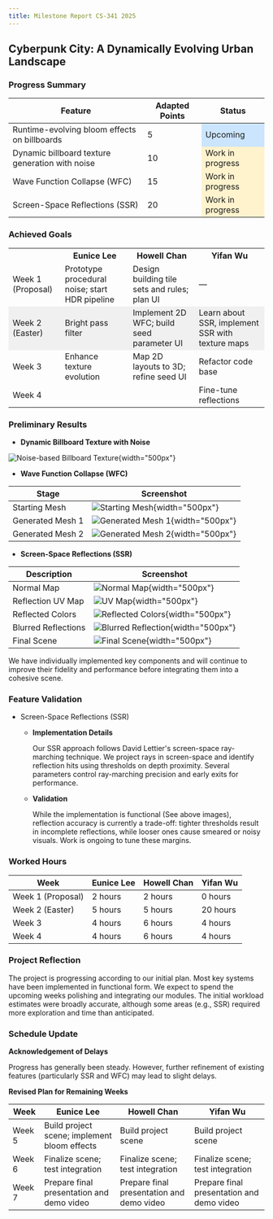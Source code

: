 ```yaml
---
title: Milestone Report CS-341 2025
---
```


## **Cyberpunk City: A Dynamically Evolving Urban Landscape**

### Progress Summary

<table>
	<thead>
		<tr>
			<th>Feature</th>
			<th>Adapted Points</th>
			<th>Status</th>
		</tr>
	</thead>
	<tbody>
		<tr>
			<td>Runtime-evolving bloom effects on billboards</td>
			<td>5</td>
			<td style="background-color: #cce5ff;">Upcoming</td>
		</tr>
		<tr>
			<td>Dynamic billboard texture generation with noise</td>
			<td>10</td>
			<td style="background-color: #fff3cd;">Work in progress</td>
		</tr>
		<tr>
			<td>Wave Function Collapse (WFC)</td>
			<td>15</td>
			<td style="background-color: #fff3cd;">Work in progress</td>
		</tr>
		<tr>
			<td>Screen-Space Reflections (SSR)</td>
			<td>20</td>
			<td style="background-color: #fff3cd;">Work in progress</td>
		</tr>
	</tbody>
</table>

### Achieved Goals

<table>
 	<tr>
 		<th></th>
 		<th>Eunice Lee</th>
 		<th>Howell Chan</th>
 		<th>Yifan Wu</th>
 	</tr>
 	<tr>
 		<td>Week 1 (Proposal)</td>
 		<td>Prototype procedural noise; start HDR pipeline</td>
 		<td>Design building tile sets and rules; plan UI</td>
 		<td>—</td>
 	</tr>
 	<tr style="background-color: #f0f0f0;">
 		<td>Week 2 (Easter)</td>
 		<td>Bright pass filter</td>
 		<td>Implement 2D WFC; build seed parameter UI</td>
 		<td>Learn about SSR, implement SSR with texture maps</td>
 	</tr>
 	<tr>
 		<td>Week 3</td>
 		<td>Enhance texture evolution</td>
 		<td>Map 2D layouts to 3D; refine seed UI</td>
 		<td>Refactor code base</td>
 	</tr>
	<tr>
 		<td>Week 4</td>
 		<td></td>
 		<td></td>
 		<td>Fine-tune reflections</td>
 	</tr>
 </table>

### Preliminary Results

- **Dynamic Billboard Texture with Noise**

![Noise-based Billboard Texture](images/noise.jpg){width="500px"}

- **Wave Function Collapse (WFC)**

| Stage            | Screenshot                                                      |
| ---------------- | --------------------------------------------------------------- |
| Starting Mesh    | ![Starting Mesh](images/starting_mesh.png){width="500px"}       |
| Generated Mesh 1 | ![Generated Mesh 1](images/generated_mesh_1.jpg){width="500px"} |
| Generated Mesh 2 | ![Generated Mesh 2](images/generated_mesh_2.jpg){width="500px"} |

- **Screen-Space Reflections (SSR)**

| Description         | Screenshot                                                       |
| ------------------- | ---------------------------------------------------------------- |
| Normal Map          | ![Normal Map](images/normal_texture.png){width="500px"}          |
| Reflection UV Map   | ![UV Map](images/reflection_uv.png){width="500px"}               |
| Reflected Colors    | ![Reflected Colors](images/reflection_color.png){width="500px"}  |
| Blurred Reflections | ![Blurred Reflection](images/reflection_blur.png){width="500px"} |
| Final Scene         | ![Final Scene](images/final_scene.png){width="500px"}            |

We have individually implemented key components and will continue to improve their fidelity and performance before integrating them into a cohesive scene.

### Feature Validation

- Screen-Space Reflections (SSR)

  - **Implementation Details**

    Our SSR approach follows David Lettier's screen-space ray-marching technique. We project rays in screen-space and identify reflection hits using thresholds on depth proximity. Several parameters control ray-marching precision and early exits for performance.

  - **Validation**

    While the implementation is functional (See above images), reflection accuracy is currently a trade-off: tighter thresholds result in incomplete reflections, while looser ones cause smeared or noisy visuals. Work is ongoing to tune these margins.

### Worked Hours

| **Week**          | **Eunice Lee** | **Howell Chan** | **Yifan Wu** |
| ----------------- | -------------- | --------------- | ------------ |
| Week 1 (Proposal) | 2 hours        | 2 hours         | 0 hours      |
| Week 2 (Easter)   | 5 hours        | 5 hours         | 20 hours     |
| Week 3            | 4 hours        | 6 hours         | 4 hours      |
| Week 4            | 4 hours        | 6 hours         | 4 hours      |

### Project Reflection

The project is progressing according to our initial plan. Most key systems have been implemented in functional form. We expect to spend the upcoming weeks polishing and integrating our modules. The initial workload estimates were broadly accurate, although some areas (e.g., SSR) required more exploration and time than anticipated.

### Schedule Update

**Acknowledgement of Delays**

Progress has generally been steady. However, further refinement of existing features (particularly SSR and WFC) may lead to slight delays.

**Revised Plan for Remaining Weeks**

| **Week** | **Eunice Lee**                               | **Howell Chan**                           | **Yifan Wu**                              |
| -------- | -------------------------------------------- | ----------------------------------------- | ----------------------------------------- |
| Week 5   | Build project scene; implement bloom effects | Build project scene                       | Build project scene                       |
| Week 6   | Finalize scene; test integration             | Finalize scene; test integration          | Finalize scene; test integration          |
| Week 7   | Prepare final presentation and demo video    | Prepare final presentation and demo video | Prepare final presentation and demo video |
